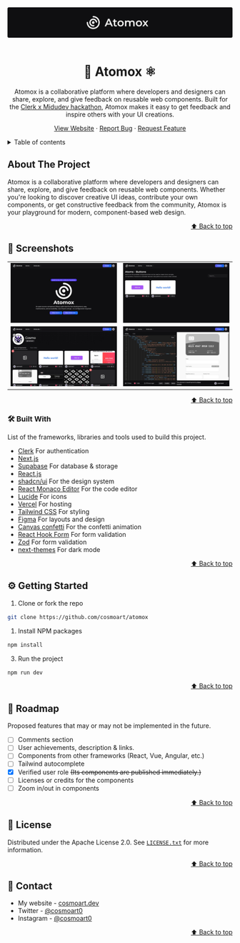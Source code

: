 <div id="top"></div>

<div align="center">
<a href="https://atomox.vercel.app"><img src="./readme/header.webp" alt="Atomox website preview" /></a>
<br/>
<br />

# 🧬 Atomox ⚛️

Atomox is a collaborative platform where developers and designers can share, explore, and give feedback on reusable web components. Built for the [Clerk x Midudev hackathon](https://github.com/midudev/hackaton-clerk-2025), Atomox makes it easy to get feedback and inspire others with your UI creations.

  <a href="https://atomox.vercel.app">View Website</a>
  ·
  <a href="https://github.com/cosmoart/atomox/issues/new">Report Bug</a>
  ·
  <a href="https://github.com/cosmoart/atomox/issues/new">Request Feature</a>
</div>



<!-- TABLE OF CONTENTS -->
<details>
<summary>Table of contents</summary>

- [About The Project](#about-the-project)
- [Screenshots](#screenshots)
- [Built With](#built-with)
- [Getting Started](#getting-started)
- [Roadmap](#roadmap)
- [License](#license)
- [Contact](#contact)
</details>

<!-- ABOUT THE PROJECT -->
## About The Project

Atomox is a collaborative platform where developers and designers can share, explore, and give feedback on reusable web components. Whether you're looking to discover creative UI ideas, contribute your own components, or get constructive feedback from the community, Atomox is your playground for modern, component-based web design.

<p align="right"><a href="#top">⬆️ Back to top</a></p>


<!-- SCREENSHOTS -->
## 📸 Screenshots

<table>
    <tr>
      <td>
          <img src="./readme/home.webp" width="100%" title="Home pages"  />
      </td>
      <td>
          <img src="./readme/buttons.webp" width="100%" title="Buttons page"/>
      </td>
    </tr>
        <tr>
      <td>
          <img src="./readme/user.webp" width="100%" title="User profile page"  />
      </td>
      <td>
          <img src="./readme/component.webp" width="100%" title="Component page"/>
      </td>
    </tr>
</table>

<p align="right"><a href="#top">⬆️ Back to top</a></p>

### 🛠️ Built With

List of the frameworks, libraries and tools used to build this project.

* [Clerk](https://clerk.com/) For authentication
* [Next.js](https://nextjs.org/)
* [Supabase](https://supabase.com/) For database & storage
* [React.js](https://reactjs.org/)
* [shadcn/ui](https://ui.shadcn.com/) For the design system
* [React Monaco Editor](https://github.com/suren-atoyan/monaco-react) For the code editor
* [Lucide](https://lucide.dev/) For icons
* [Vercel](https://vercel.com/) For hosting
* [Tailwind CSS](https://tailwindcss.com/) For styling
* [Figma](https://www.figma.com/) For layouts and design
* [Canvas confetti](https://www.npmjs.com/package/canvas-confetti) For the confetti animation
* [React Hook Form](https://react-hook-form.com/) For form validation
* [Zod](https://zod.dev/) For form validation
* [next-themes](https://github.com/pacocoursey/next-themes) For dark mode

<p align="right"><a href="#top">⬆️ Back to top</a></p>


<!-- GETTING STARTED -->
## ⚙️ Getting Started

1. Clone or fork the repo
```sh
git clone https://github.com/cosmoart/atomox
```
1. Install NPM packages
```sh
npm install
```
3. Run the project
```sh
npm run dev
```

<p align="right"><a href="#top">⬆️ Back to top</a></p>


<!-- ROADMAP -->
## 🎯 Roadmap

Proposed features that may or may not be implemented in the future.

- [ ] Comments section
- [ ] User achievements, description & links.
- [ ] Components from other frameworks (React, Vue, Angular, etc.)
- [ ] Tailwind autocomplete
- [x] Verified user role ~~(Its components are published immediately.)~~
- [ ] Licenses or credits for the components
- [ ] Zoom in/out in components

<p align="right"><a href="#top">⬆️ Back to top</a></p>

<!-- LICENSE -->
## 📜 License

Distributed under the Apache License 2.0. See [`LICENSE.txt`](https://github.com/cosmoart/atomox/blob/main/LICENCE) for more information.

<p align="right"><a href="#top">⬆️ Back to top</a></p>

<!-- CONTACT -->
## 📩 Contact

-   My website - [cosmoart.dev](https://cosmoart.dev)
-   Twitter - [@cosmoart0](https://twitter.com/cosmoart0)
-   Instagram - [@cosmoart0](https://www.instagram.com/cosmoart0/)

<p align="right"><a href="#top">⬆️ Back to top</a></p>